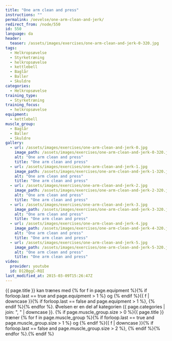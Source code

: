 ```yaml
---
title: "One arm clean and press"
instructions: ""
permalink: /oevelse/one-arm-clean-and-jerk/
redirect_from: /node/550
id: 550
language: da
header:
  teaser: /assets/images/exercises/one-arm-clean-and-jerk-0-320.jpg
tags:
  - Helkropsøvelse
  - Styrketræning
  - helkropsøvelse
  - kettlebell
  - Baglår
  - Baller
  - Skuldre
categories:
  - Helkropsøvelse
training_type:
  - Styrketræning
training_focus:
  - helkropsøvelse
equipment:
  - kettlebell
muscle_group:
  - Baglår
  - Baller
  - Skuldre
gallery:
  - url: /assets/images/exercises/one-arm-clean-and-jerk-0.jpg
    image_path: /assets/images/exercises/one-arm-clean-and-jerk-0-320.jpg
    alt: "One arm clean and press"
    title: "One arm clean and press"
  - url: /assets/images/exercises/one-arm-clean-and-jerk-1.jpg
    image_path: /assets/images/exercises/one-arm-clean-and-jerk-1-320.jpg
    alt: "One arm clean and press"
    title: "One arm clean and press"
  - url: /assets/images/exercises/one-arm-clean-and-jerk-2.jpg
    image_path: /assets/images/exercises/one-arm-clean-and-jerk-2-320.jpg
    alt: "One arm clean and press"
    title: "One arm clean and press"
  - url: /assets/images/exercises/one-arm-clean-and-jerk-3.jpg
    image_path: /assets/images/exercises/one-arm-clean-and-jerk-3-320.jpg
    alt: "One arm clean and press"
    title: "One arm clean and press"
  - url: /assets/images/exercises/one-arm-clean-and-jerk-4.jpg
    image_path: /assets/images/exercises/one-arm-clean-and-jerk-4-320.jpg
    alt: "One arm clean and press"
    title: "One arm clean and press"
  - url: /assets/images/exercises/one-arm-clean-and-jerk-5.jpg
    image_path: /assets/images/exercises/one-arm-clean-and-jerk-5-320.jpg
    alt: "One arm clean and press"
    title: "One arm clean and press"
video:
  provider: youtube
  id: D12BggC-RQI
last_modified_at: 2015-03-09T15:26:47Z
---
```


{{ page.title }} kan trænes med {% for f in page.equipment %}{% if forloop.last == true and page.equipment > 1 %} og {% endif %}{{ f | downcase  }}{% if forloop.last == false and page.equipment > 1 %}, {% endif %}{% endfor %}. Øvelsen er en del af kategorien {{ page.categories | join: ", " | downcase }}. {% if page.muscle_group.size > 0 %}{{ page.title }} træner {% for f in page.muscle_group %}{% if forloop.last == true and page.muscle_group.size > 1 %} og {% endif %}{{ f | downcase }}{% if forloop.last == false and page.muscle_group.size > 2 %}, {% endif %}{% endfor %}.{% endif %}
